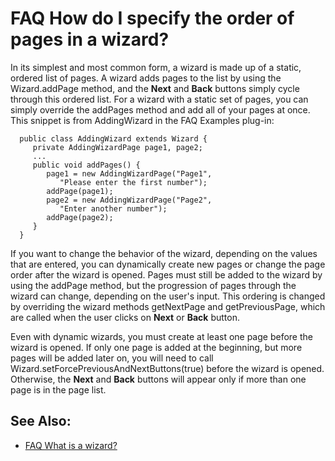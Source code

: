 

FAQ How do I specify the order of pages in a wizard?
====================================================

In its simplest and most common form, a wizard is made up of a static, ordered list of pages. A wizard adds pages to the list by using the Wizard.addPage method, and the **Next** and **Back** buttons simply cycle through this ordered list. For a wizard with a static set of pages, you can simply override the addPages method and add all of your pages at once. This snippet is from AddingWizard in the FAQ Examples plug-in:

      public class AddingWizard extends Wizard {
         private AddingWizardPage page1, page2;
         ...
         public void addPages() {
            page1 = new AddingWizardPage("Page1", 
               "Please enter the first number");
            addPage(page1);
            page2 = new AddingWizardPage("Page2", 
               "Enter another number");
            addPage(page2);
         }
      }

If you want to change the behavior of the wizard, depending on the values that are entered, you can dynamically create new pages or change the page order after the wizard is opened. Pages must still be added to the wizard by using the addPage method, but the progression of pages through the wizard can change, depending on the user's input. This ordering is changed by overriding the wizard methods getNextPage and getPreviousPage, which are called when the user clicks on **Next** or **Back** button.

Even with dynamic wizards, you must create at least one page before the wizard is opened. If only one page is added at the beginning, but more pages will be added later on, you will need to call Wizard.setForcePreviousAndNextButtons(true) before the wizard is opened. Otherwise, the **Next** and **Back** buttons will appear only if more than one page is in the page list.

See Also:
---------

*   [FAQ What is a wizard?](./FAQ_What_is_a_wizard.md "FAQ What is a wizard?")

